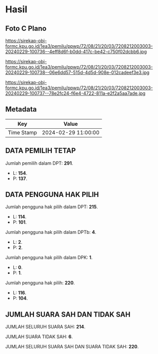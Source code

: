 # Hasil

## Foto C Plano

https://sirekap-obj-formc.kpu.go.id/1ea3/pemilu/ppwp/72/08/21/20/03/7208212003003-20240229-100736--4eff8d6f-b0dd-417c-be42-c750f02dcbb6.jpg

https://sirekap-obj-formc.kpu.go.id/1ea3/pemilu/ppwp/72/08/21/20/03/7208212003003-20240229-100738--06e6dd57-515d-4d5d-908e-012cadeef3e3.jpg

https://sirekap-obj-formc.kpu.go.id/1ea3/pemilu/ppwp/72/08/21/20/03/7208212003003-20240229-100737--78e2fc24-f6e4-4722-811a-e2f2a5aa7ade.jpg


## Metadata

| Key        | Value               |
| ---------- | ------------------- |
| Time Stamp | 2024-02-29 11:00:00 |


## DATA PEMILIH TETAP

Jumlah pemilih dalam DPT: **291**.
 * L: **154**.
 * P: **137**.

## DATA PENGGUNA HAK PILIH

Jumlah pengguna hak pilih dalam DPT: **215**.
 * L: **114**.
 * P: **101**.

Jumlah pengguna hak pilih dalam DPTb: **4**.
 * L: **2**.
 * P: **2**.

Jumlah pengguna hak pilih dalam DPK: **1**.
 * L: **0**.
 * P: **1**.

Jumlah pengguna hak pilih: **220**.
 * L: **116**.
 * P: **104**.

## JUMLAH SUARA SAH DAN TIDAK SAH

JUMLAH SELURUH SUARA SAH: **214**.

JUMLAH SUARA TIDAK SAH: **6**.

JUMLAH SELURUH SUARA SAH DAN SUARA TIDAK SAH: **220**.


